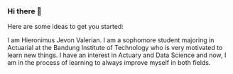 ### Hi there 👋

Here are some ideas to get you started:

I am Hieronimus Jevon Valerian. I am a sophomore student majoring in Actuarial at the Bandung Institute of Technology who is very motivated to learn new things. I have an interest in Actuary and Data Science and now, I am in the process of learning to always improve myself in both fields.

<!--
- 🔭 I’m currently working on ...
- 🌱 I’m currently learning ...
- 👯 I’m looking to collaborate on ...
- 🤔 I’m looking for help with ...
- 💬 Ask me about ...
- 📫 How to reach me: ...
- 😄 Pronouns: ...
- ⚡ Fun fact: ...
-->
